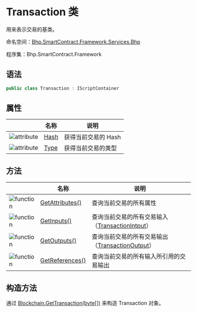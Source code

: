 # Transaction 类

用来表示交易的基类。

命名空间：[Bhp.SmartContract.Framework.Services.Bhp](../bhp.md)

程序集：Bhp.SmartContract.Framework

## 语法

```c#
public class Transaction : IScriptContainer
```

## 属性

|                                          | 名称                          | 说明           |
| ---------------------------------------- | --------------------------- | ------------ |
| ![attribute](../../../../../assets/attribute.jpeg) | [Hash](Transaction/Hash.md) | 获得当前交易的 Hash |
| ![attribute](../../../../../assets/attribute.jpeg) | [Type](Transaction/Type.md) | 获得当前交易的类型    |

## 方法

|                                          | 名称                                       | 说明                                       |
| ---------------------------------------- | ---------------------------------------- | ---------------------------------------- |
| ![function](../../../../../assets/function.jpeg) | [GetAttributes()](Transaction/GetAttributes.md) | 查询当前交易的所有属性                              |
| ![function](../../../../../assets/function.jpeg) | [GetInputs()](Transaction/GetInputs.md)  | 查询当前交易的所有交易输入（[TransactionIntput](TransactionInput.md)） |
| ![function](../../../../../assets/function.jpeg) | [GetOutputs()](Transaction/GetOutputs.md) | 查询当前交易的所有交易输出（[TransactionOutput](TransactionOutput.md)） |
| ![function](../../../../../assets/function.jpeg) | [GetReferences()](Transaction/GetReferences.md) | 查询当前交易的所有输入所引用的交易输出                      |

## 构造方法

通过 [Blockchain.GetTransaction(byte[])](Blockchain/GetTransaction.md) 来构造 Transaction 对象。